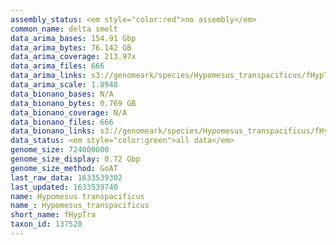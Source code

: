 ```yaml
---
assembly_status: <em style="color:red">no assembly</em>
common_name: delta smelt
data_arima_bases: 154.91 Gbp
data_arima_bytes: 76.142 GB
data_arima_coverage: 213.97x
data_arima_files: 666
data_arima_links: s3://genomeark/species/Hypomesus_transpacificus/fHypTra1/genomic_data/arima/<br>
data_arima_scale: 1.8948
data_bionano_bases: N/A
data_bionano_bytes: 0.769 GB
data_bionano_coverage: N/A
data_bionano_files: 666
data_bionano_links: s3://genomeark/species/Hypomesus_transpacificus/fHypTra1/genomic_data/bionano/<br>
data_status: <em style="color:green">all data</em>
genome_size: 724000000
genome_size_display: 0.72 Gbp
genome_size_method: GoAT
last_raw_data: 1633539302
last_updated: 1633539740
name: Hypomesus transpacificus
name_: Hypomesus_transpacificus
short_name: fHypTra
taxon_id: 137520
---
```


